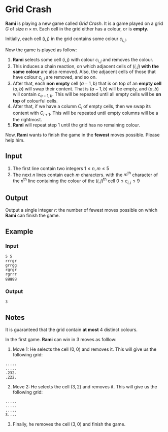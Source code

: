 # Grid Crash

**Rami** is playing a new game called *Grid Crash*. It is a game played on a grid $G$ of size $n\times m.$
Each cell in the grid either has a colour, or is **empty.**

Initially, each cell $(i,j)$ in the grid contains some colour $c_{i,j}.$ 


Now the game is played as follow:
1. **Rami** selects some cell $(i,j)$  with colour $c_{i,j}$ and removes the colour.
2. This induces a chain reaction, on which adjacent cells of $(i,j)$ **with the same colour** are also removed. Also, the adjacent cells of those that have colour $c_{i,j}$ are removed, and so on.
3. After that, each **non empty** cell $(a-1,b)$ that is on top of an **empty cell** $(a,b)$ will swap their content. That is $(a-1,b)$ will be empty, and $(a,b)$ will contain $c_{a-1,b}.$ This will be repeated until all empty cells will be **on top** of colourful cells.
4. After that, if we have a column $C_{i}$ of empty cells, then we swap its content with $C_{i+1}.$ This will be repeated until empty columns will be a the rightmost.
5. **Rami** will repeat step 1 until the grid has no remaining colour.

Now, **Rami** wants to finish the game in the **fewest** moves possible. Please help him.

## Input
1. The first line contain two integers $1\le n,m \le 5$
2. The next $n$ lines contain each $m$ characters. with the $m^{\text{th}}$ character of the $n^{\text{th}}$ line containing the colour of the $(i,j)^{\text{th}}$ cell $0 \le c_{i,j} \le 9$
## Output
Output a single integer $r:$ the number of fewest moves possible on which **Rami** can finish the game.

## Example
### Input
```
5 5
rrrgr
grrgg
rgrgr
rgrrr
ggggg
```

### Output
```
3
```


## Notes
It is guaranteed that the grid contain **at most** $4$ distinct colours.

In the first game. **Rami** can win in $3$ moves as folllow:
1. Move 1: He selects the cell $(0,0)$ and removes it. This will give us the following grid:
```
.....
.....
.232.
.222.   
```
2. Move 2: He selects the cell $(3,2)$ and removes it. This will give us the following grid:
```
.....
.....
.....
3....      
```
3. Finally, he removes the cell $(3,0)$ and finish the game.



